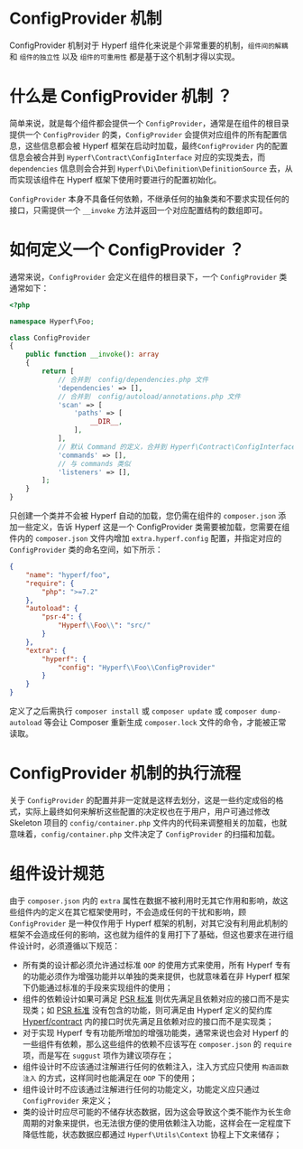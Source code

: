 # ConfigProvider 机制

ConfigProvider 机制对于 Hyperf 组件化来说是个非常重要的机制，`组件间的解耦` 和 `组件的独立性` 以及 `组件的可重用性` 都是基于这个机制才得以实现。   

# 什么是 ConfigProvider 机制 ？

简单来说，就是每个组件都会提供一个 `ConfigProvider`，通常是在组件的根目录提供一个 `ConfigProvider` 的类，`ConfigProvider` 会提供对应组件的所有配置信息，这些信息都会被 Hyperf 框架在启动时加载，最终`ConfigProvider` 内的配置信息会被合并到 `Hyperf\Contract\ConfigInterface` 对应的实现类去，而 `dependencies` 信息则会合并到 `Hyperf\Di\Definition\DefinitionSource` 去，从而实现该组件在 Hyperf 框架下使用时要进行的配置初始化。   

`ConfigProvider` 本身不具备任何依赖，不继承任何的抽象类和不要求实现任何的接口，只需提供一个 `__invoke` 方法并返回一个对应配置结构的数组即可。

# 如何定义一个 ConfigProvider ？

通常来说，`ConfigProvider` 会定义在组件的根目录下，一个 `ConfigProvider` 类通常如下：

```php
<?php

namespace Hyperf\Foo;

class ConfigProvider
{
    public function __invoke(): array
    {
        return [
            // 合并到  config/dependencies.php 文件
            'dependencies' => [],
            // 合并到  config/autoload/annotations.php 文件
            'scan' => [
                'paths' => [
                    __DIR__,
                ],
            ],
            // 默认 Command 的定义，合并到 Hyperf\Contract\ConfigInterface 内，换个方式理解也就是与 config/autoload/commands.php 对应
            'commands' => [],
            // 与 commands 类似
            'listeners' => [],
        ];
    }
}
```

只创建一个类并不会被 Hyperf 自动的加载，您仍需在组件的 `composer.json` 添加一些定义，告诉 Hyperf 这是一个 ConfigProvider 类需要被加载，您需要在组件内的 `composer.json` 文件内增加 `extra.hyperf.config` 配置，并指定对应的 `ConfigProvider` 类的命名空间，如下所示：

```json
{
    "name": "hyperf/foo",
    "require": {
        "php": ">=7.2"
    },
    "autoload": {
        "psr-4": {
            "Hyperf\\Foo\\": "src/"
        }
    },
    "extra": {
        "hyperf": {
            "config": "Hyperf\\Foo\\ConfigProvider"
        }
    }
}
```

定义了之后需执行 `composer install` 或 `composer update` 或 `composer dump-autoload` 等会让 Composer 重新生成 `composer.lock` 文件的命令，才能被正常读取。   

# ConfigProvider 机制的执行流程

关于 `ConfigProvider` 的配置并非一定就是这样去划分，这是一些约定成俗的格式，实际上最终如何来解析这些配置的决定权也在于用户，用户可通过修改 Skeleton 项目的 `config/container.php` 文件内的代码来调整相关的加载，也就意味着，`config/container.php` 文件决定了 `ConfigProvider` 的扫描和加载。

# 组件设计规范

由于 `composer.json` 内的 `extra` 属性在数据不被利用时无其它作用和影响，故这些组件内的定义在其它框架使用时，不会造成任何的干扰和影响，顾 `ConfigProvider` 是一种仅作用于 Hyperf 框架的机制，对其它没有利用此机制的框架不会造成任何的影响，这也就为组件的复用打下了基础，但这也要求在进行组件设计时，必须遵循以下规范：

- 所有类的设计都必须允许通过标准 `OOP` 的使用方式来使用，所有 Hyperf 专有的功能必须作为增强功能并以单独的类来提供，也就意味着在非 Hyperf 框架下仍能通过标准的手段来实现组件的使用；
- 组件的依赖设计如果可满足 [PSR 标准](https://www.php-fig.org/psr) 则优先满足且依赖对应的接口而不是实现类；如 [PSR 标准](https://www.php-fig.org/psr) 没有包含的功能，则可满足由 Hyperf 定义的契约库 [Hyperf/contract](https://github.com/hyperf-cloud/contract) 内的接口时优先满足且依赖对应的接口而不是实现类；
- 对于实现 Hyperf 专有功能所增加的增强功能类，通常来说也会对 Hyperf 的一些组件有依赖，那么这些组件的依赖不应该写在 `composer.json` 的 `require` 项，而是写在 `suggust` 项作为建议项存在；
- 组件设计时不应该通过注解进行任何的依赖注入，注入方式应只使用 `构造函数注入` 的方式，这样同时也能满足在 `OOP` 下的使用；
- 组件设计时不应该通过注解进行任何的功能定义，功能定义应只通过 `ConfigProvider` 来定义； 
- 类的设计时应尽可能的不储存状态数据，因为这会导致这个类不能作为长生命周期的对象来提供，也无法很方便的使用依赖注入功能，这样会在一定程度下降低性能，状态数据应都通过 `Hyperf\Utils\Context` 协程上下文来储存；
